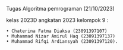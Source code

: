 
Tugas Algoritma pemrograman (21/10/2023)

kelas 2023D angkatan 2023 kelompok 9 :


    • Chaterina Fatma Diaksa (23091397107)
    • Muhammad Nizar Amirul Haq (23091397137)
    • Muhammad Rifqi Ardiansyah (23091397120).

